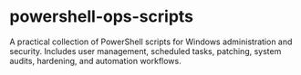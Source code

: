 # powershell-ops-scripts
A practical collection of PowerShell scripts for Windows administration and security. Includes user management, scheduled tasks, patching, system audits, hardening, and automation workflows.

